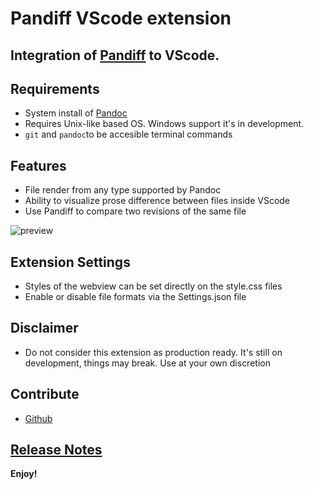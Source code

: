 # Pandiff VScode extension
## Integration of [Pandiff](https://github.com/davidar/pandiff) to VScode.

## Requirements

- System install of [Pandoc](https://pandoc.org/installing.html)
- Requires Unix-like based OS. Windows support it's in development.
- `git` and `pandoc`to be accesible terminal commands 

## Features

- File render from any type supported by Pandoc
- Ability to visualize prose difference between files inside VScode
- Use Pandiff to compare two revisions of the same file


![preview](https://raw.githubusercontent.com/carafelix/pandiff-vscode/main/img/gateway.gif)


## Extension Settings

- Styles of the webview can be set directly on the style.css files
- Enable or disable file formats via the Settings.json file

## Disclaimer

- Do not consider this extension as production ready. It's still on development, things may break. Use at your own discretion

## Contribute

* [Github](https://github.com/carafelix/pandiff-vscode)

## [Release Notes](CHANGELOG.md)

**Enjoy!**
